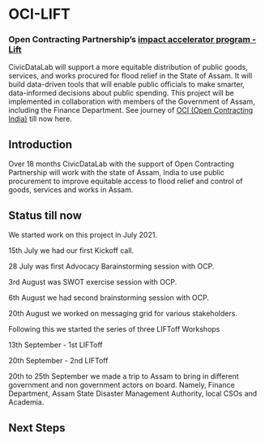 # OCI-LIFT
### Open Contracting Partnership’s [impact accelerator program - Lift](https://www.open-contracting.org/news/seven-pathbreaking-teams-will-advance-public-procurement-reforms-lift/)
CivicDataLab will support a more equitable distribution of public goods, services, and works procured for flood relief in the State of Assam. It will build data-driven tools that will enable public officials to make smarter, data-informed decisions about public spending. This project will be implemented in collaboration with members of the Government of Assam, including the Finance Department.
See journey of [OCI (Open Contracting India)](https://docs.google.com/document/d/1sPSUpvSeOT5-UECwsRiteX_ZqUZyzkCKN1oHEUCwlGM/edit?usp=sharing) till now here. 
## Introduction 
Over 18 months CivicDataLab with the support of Open Contracting Partnership will work with the state of Assam, India to use public procurement to improve equitable access to flood relief and control of goods, services and works in Assam.
## Status till now

We started work on this project in July 2021. 

15th July we had our first Kickoff call. 

28 July was first Advocacy Barainstorming session with OCP.

3rd August was SWOT exercise session with OCP.

6th August we had second brainstorming session with OCP. 

20th August we worked on messaging grid for various stakeholders.

Following this we started the series of three LIFToff Workshops

13th September - 1st LIFToff

20th September - 2nd LIFToff

20th to 25th September we made a trip to Assam to bring in different government and non government actors on board. Namely, Finance Department, Assam State Disaster Management Authority, local CSOs and Academia.

## Next Steps
